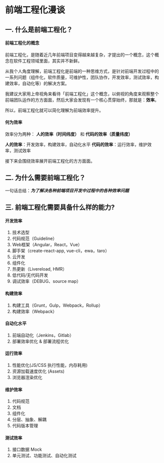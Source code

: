 前端工程化漫谈
============

## 一. 什么是前端工程化？

#### 前端工程化的概念

前端工程化，是随着近几年前端项目变得越来越复杂，才提出的一个概念，这个概念在软件工程领域里面，其实并不新鲜。

从我个人角度理解，前端工程化是前端的一种思维方式，是针对前端开发过程中的一系列问题（组件化，软件质量，可维护性，团队协作，开发效率，测试效率，构建效率，自动化等）的解决方案。

我建议大家用上帝视角来看待「前端工程化」这个概念，以俯视的角度来观察整个前端团队运作的方方面面，然后大家会发现有一个核心贯穿始终，那就是：**效率**。

所以，前端工程化就可以简化理解为前端效率提升。

#### 何为效率

效率分为两种： **人的效率（时间纬度）** 和 **代码的效率（质量纬度）**

**人的效率**：开发效率，构建效率，自动化水平
**代码的效率**：运行效率，维护效率，测试效率

接下来会围绕效率展开前端工程化的方方面面。

## 二. 为什么需要前端工程化？

一句话总结：***为了解决各种前端项目开发中过程中的各种效率问题***

## 三. 前端工程化需要具备什么样的能力?

#### 开发效率

1. 技术选型
2. 代码规范（Guideline）
3. Web框架（Angular，React，Vue）
4. 脚手架（create-react-app, vue-cli，ewa，taro）
5. 云开发
6. 组件化
7. 热更新（Livereload, HMR）
8. 低代码/无代码开发
9. 调试效率（DEBUG、source map）

#### 构建效率

1. 构建工具（Grunt，Gulp，Webpack，Rollup）
2. 构建效率（Webpack）

#### 自动化水平

1. 前端自动化（Jenkins，Gitlab）
2. 部署效率优化 & 部署流程优化

#### 运行效率

1. 性能优化(JS/CSS 执行性能，内存耗用)
2. 资源加载速度优化 (Assets)
3. 浏览器渲染优化

#### 维护效率

1. 代码规范
2. 文档
3. 组件化
4. 分层、抽象、解耦
5. 代码版本管理

#### 测试效率

1. 接口数据 Mock
2. 单元测试、功能测试、自动化测试

